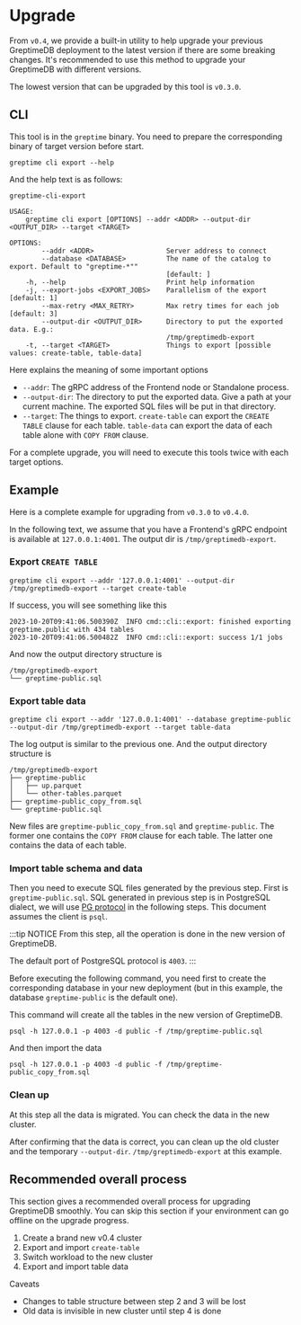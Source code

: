 # Upgrade

From `v0.4`, we provide a built-in utility to help upgrade your previous GreptimeDB deployment to the latest version if there are some breaking changes.
It's recommended to use this method to upgrade your GreptimeDB with different versions.

The lowest version that can be upgraded by this tool is `v0.3.0`.

## CLI

This tool is in the `greptime` binary. You need to prepare the corresponding binary of target version before start.

```shell
greptime cli export --help
```

And the help text is as follows:

```shell
greptime-cli-export 

USAGE:
    greptime cli export [OPTIONS] --addr <ADDR> --output-dir <OUTPUT_DIR> --target <TARGET>

OPTIONS:
        --addr <ADDR>                  Server address to connect
        --database <DATABASE>          The name of the catalog to export. Default to "greptime-*""
                                       [default: ]
    -h, --help                         Print help information
    -j, --export-jobs <EXPORT_JOBS>    Parallelism of the export [default: 1]
        --max-retry <MAX_RETRY>        Max retry times for each job [default: 3]
        --output-dir <OUTPUT_DIR>      Directory to put the exported data. E.g.:
                                       /tmp/greptimedb-export
    -t, --target <TARGET>              Things to export [possible values: create-table, table-data]
```

Here explains the meaning of some important options

- `--addr`: The gRPC address of the Frontend node or Standalone process.
- `--output-dir`: The directory to put the exported data. Give a path at your current machine. The exported SQL files will be put in that directory.
- `--target`: The things to export. `create-table` can export the `CREATE TABLE` clause for each table. `table-data` can export the data of each table alone with `COPY FROM` clause.

For a complete upgrade, you will need to execute this tools twice with each target options.

## Example

Here is a complete example for upgrading from `v0.3.0` to `v0.4.0`.

In the following text, we assume that you have a Frontend's gRPC endpoint is available at `127.0.0.1:4001`. The output dir is `/tmp/greptimedb-export`.

### Export `CREATE TABLE`

```shell
greptime cli export --addr '127.0.0.1:4001' --output-dir /tmp/greptimedb-export --target create-table
```

If success, you will see something like this

```log
2023-10-20T09:41:06.500390Z  INFO cmd::cli::export: finished exporting greptime.public with 434 tables
2023-10-20T09:41:06.500482Z  INFO cmd::cli::export: success 1/1 jobs
```

And now the output directory structure is

```plaintext
/tmp/greptimedb-export
└── greptime-public.sql
```

### Export table data

```shell
greptime cli export --addr '127.0.0.1:4001' --database greptime-public --output-dir /tmp/greptimedb-export --target table-data
```

The log output is similar to the previous one. And the output directory structure is

```plaintext
/tmp/greptimedb-export
├── greptime-public
│   ├── up.parquet
│   └── other-tables.parquet
├── greptime-public_copy_from.sql
└── greptime-public.sql
```

New files are `greptime-public_copy_from.sql` and `greptime-public`. The former one contains the `COPY FROM` clause for each table. The latter one contains the data of each table.

### Import table schema and data

Then you need to execute SQL files generated by the previous step. First is `greptime-public.sql`. SQL generated in previous step is in PostgreSQL dialect, we will use [PG protocol](/user-guide/clients/postgresql.md) in the following steps. This document assumes the client is `psql`.

:::tip NOTICE
From this step, all the operation is done in the new version of GreptimeDB.

The default port of PostgreSQL protocol is `4003`.
:::

Before executing the following command, you need first to create the corresponding database in your new deployment (but in this example, the database `greptime-public` is the default one).

This command will create all the tables in the new version of GreptimeDB.

```shell
psql -h 127.0.0.1 -p 4003 -d public -f /tmp/greptime-public.sql
```

And then import the data

```shell
psql -h 127.0.0.1 -p 4003 -d public -f /tmp/greptime-public_copy_from.sql
```

### Clean up

At this step all the data is migrated. You can check the data in the new cluster.

After confirming that the data is correct, you can clean up the old cluster and the temporary `--output-dir`. `/tmp/greptimedb-export` at this example.

## Recommended overall process

This section gives a recommended overall process for upgrading GreptimeDB smoothly. You can skip this section if your environment can go offline on the upgrade progress.

1. Create a brand new v0.4 cluster
2. Export and import `create-table`
3. Switch workload to the new cluster
4. Export and import table data

Caveats
- Changes to table structure between step 2 and 3 will be lost
- Old data is invisible in new cluster until step 4 is done
